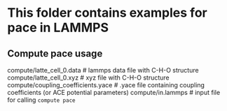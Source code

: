 # This folder contains examples for pace in LAMMPS


## Compute pace usage
compute/latte_cell_0.data            # lammps data file with C-H-O structure
compute/latte_cell_0.xyz             # xyz file with C-H-O structure 
compute/coupling_coefficients.yace   # .yace file containing coupling coefficients (or ACE potential parameters)
compute/in.lammps                    # input file for calling `compute pace`

